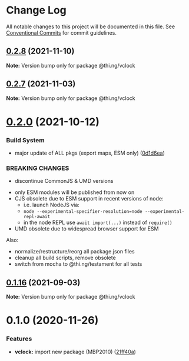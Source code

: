# Change Log

All notable changes to this project will be documented in this file.
See [Conventional Commits](https://conventionalcommits.org) for commit guidelines.

## [0.2.8](https://github.com/thi-ng/umbrella/compare/@thi.ng/vclock@0.2.7...@thi.ng/vclock@0.2.8) (2021-11-10)

**Note:** Version bump only for package @thi.ng/vclock





## [0.2.7](https://github.com/thi-ng/umbrella/compare/@thi.ng/vclock@0.2.6...@thi.ng/vclock@0.2.7) (2021-11-03)

**Note:** Version bump only for package @thi.ng/vclock





# [0.2.0](https://github.com/thi-ng/umbrella/compare/@thi.ng/vclock@0.1.16...@thi.ng/vclock@0.2.0) (2021-10-12)


### Build System

* major update of ALL pkgs (export maps, ESM only) ([0d1d6ea](https://github.com/thi-ng/umbrella/commit/0d1d6ea9fab2a645d6c5f2bf2591459b939c09b6))


### BREAKING CHANGES

* discontinue CommonJS & UMD versions

- only ESM modules will be published from now on
- CJS obsolete due to ESM support in recent versions of node:
  - i.e. launch NodeJS via:
  - `node --experimental-specifier-resolution=node --experimental-repl-await`
  - in the node REPL use `await import(...)` instead of `require()`
- UMD obsolete due to widespread browser support for ESM

Also:
- normalize/restructure/reorg all package.json files
- cleanup all build scripts, remove obsolete
- switch from mocha to @thi.ng/testament for all tests






##  [0.1.16](https://github.com/thi-ng/umbrella/compare/@thi.ng/vclock@0.1.15...@thi.ng/vclock@0.1.16) (2021-09-03)

**Note:** Version bump only for package @thi.ng/vclock

#  0.1.0 (2020-11-26)

###  Features

- **vclock:** import new package (MBP2010) ([21ff40a](https://github.com/thi-ng/umbrella/commit/21ff40a92df972abefd7aa94ced61193c9da68a9))
